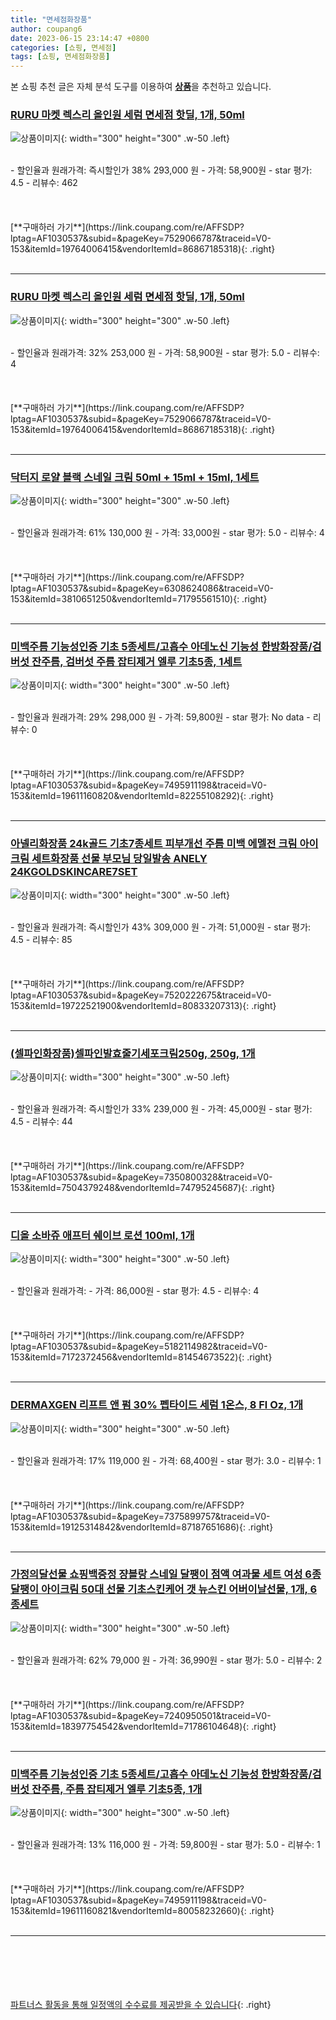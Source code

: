 ```yaml
---
title: "면세점화장품"
author: coupang6
date: 2023-06-15 23:14:47 +0800
categories: [쇼핑, 면세점]
tags: [쇼핑, 면세점화장품]
---
```


본 쇼핑 추천 글은 자체 분석 도구를 이용하여 [**상품**](https://link.coupang.com/a/bao1ui)을 추천하고 있습니다.

### [RURU 마켓 렉스리 올인원 세럼 면세점 핫딜, 1개, 50ml](https://link.coupang.com/re/AFFSDP?lptag=AF1030537&subid=&pageKey=7529066787&traceid=V0-153&itemId=19764006415&vendorItemId=86867185318)

![상품이미지](https://thumbnail10.coupangcdn.com/thumbnails/remote/230x230ex/image/vendor_inventory/bb86/7e2d4fc479774d5d7fb5c0ff4149500554e04bec073f8f799be429ae003b.jpg){: width="300" height="300" .w-50 .left}


<br>
- 할인율과 원래가격: 즉시할인가 38%  293,000   원
- 가격: 58,900원
- star 평가: 4.5
- 리뷰수: 462
<br>
<br>
<br>
<br>
[**구매하러 가기**](https://link.coupang.com/re/AFFSDP?lptag=AF1030537&subid=&pageKey=7529066787&traceid=V0-153&itemId=19764006415&vendorItemId=86867185318){: .right}
<br>
<br>

---

### [RURU 마켓 렉스리 올인원 세럼 면세점 핫딜, 1개, 50ml](https://link.coupang.com/re/AFFSDP?lptag=AF1030537&subid=&pageKey=7529066787&traceid=V0-153&itemId=19764006415&vendorItemId=86867185318)

![상품이미지](https://thumbnail10.coupangcdn.com/thumbnails/remote/230x230ex/image/vendor_inventory/bb86/7e2d4fc479774d5d7fb5c0ff4149500554e04bec073f8f799be429ae003b.jpg){: width="300" height="300" .w-50 .left}


<br>
- 할인율과 원래가격: 32%  253,000   원
- 가격: 58,900원
- star 평가: 5.0
- 리뷰수: 4
<br>
<br>
<br>
<br>
[**구매하러 가기**](https://link.coupang.com/re/AFFSDP?lptag=AF1030537&subid=&pageKey=7529066787&traceid=V0-153&itemId=19764006415&vendorItemId=86867185318){: .right}
<br>
<br>

---

### [닥터지 로얄 블랙 스네일 크림 50ml + 15ml + 15ml, 1세트](https://link.coupang.com/re/AFFSDP?lptag=AF1030537&subid=&pageKey=6308624086&traceid=V0-153&itemId=3810651250&vendorItemId=71795561510)

![상품이미지](https://thumbnail9.coupangcdn.com/thumbnails/remote/230x230ex/image/retail/images/2362322442132496-23eab635-344a-4482-a756-ded2ac3492d8.jpg){: width="300" height="300" .w-50 .left}


<br>
- 할인율과 원래가격: 61%  130,000   원
- 가격: 33,000원
- star 평가: 5.0
- 리뷰수: 4
<br>
<br>
<br>
<br>
[**구매하러 가기**](https://link.coupang.com/re/AFFSDP?lptag=AF1030537&subid=&pageKey=6308624086&traceid=V0-153&itemId=3810651250&vendorItemId=71795561510){: .right}
<br>
<br>

---

### [미백주름 기능성인증 기초 5종세트/고흡수 아데노신 기능성 한방화장품/검버섯 잔주름, 검버섯 주름 잡티제거 엘루 기초5종, 1세트](https://link.coupang.com/re/AFFSDP?lptag=AF1030537&subid=&pageKey=7495911198&traceid=V0-153&itemId=19611160820&vendorItemId=82255108292)

![상품이미지](https://thumbnail9.coupangcdn.com/thumbnails/remote/230x230ex/image/vendor_inventory/a68b/5ebae40498e98c23a9d8bc3204673bca95c0894e6f47e6e1cd481bd0b794.jpg){: width="300" height="300" .w-50 .left}


<br>
- 할인율과 원래가격: 29%  298,000   원
- 가격: 59,800원
- star 평가: No data
- 리뷰수: 0
<br>
<br>
<br>
<br>
[**구매하러 가기**](https://link.coupang.com/re/AFFSDP?lptag=AF1030537&subid=&pageKey=7495911198&traceid=V0-153&itemId=19611160820&vendorItemId=82255108292){: .right}
<br>
<br>

---

### [아넬리화장품 24k골드 기초7종세트 피부개선 주름 미백 에멜전 크림 아이크림 세트화장품 선물 부모님 당일발송 ANELY 24KGOLDSKINCARE7SET](https://link.coupang.com/re/AFFSDP?lptag=AF1030537&subid=&pageKey=7520222675&traceid=V0-153&itemId=19722521900&vendorItemId=80833207313)

![상품이미지](https://thumbnail10.coupangcdn.com/thumbnails/remote/230x230ex/image/vendor_inventory/f779/e4e0e6d04eec1c9fa802772b0eca8f51b626495f6729d1fcbc85b378fe1b.png){: width="300" height="300" .w-50 .left}


<br>
- 할인율과 원래가격: 즉시할인가 43%  309,000   원
- 가격: 51,000원
- star 평가: 4.5
- 리뷰수: 85
<br>
<br>
<br>
<br>
[**구매하러 가기**](https://link.coupang.com/re/AFFSDP?lptag=AF1030537&subid=&pageKey=7520222675&traceid=V0-153&itemId=19722521900&vendorItemId=80833207313){: .right}
<br>
<br>

---

### [(셀파인화장품)셀파인발효줄기세포크림250g, 250g, 1개](https://link.coupang.com/re/AFFSDP?lptag=AF1030537&subid=&pageKey=7350800328&traceid=V0-153&itemId=7504379248&vendorItemId=74795245687)

![상품이미지](https://thumbnail7.coupangcdn.com/thumbnails/remote/230x230ex/image/vendor_inventory/22ed/a580a9c497568724aa1cec48d93f6105cf8ca868439ff4a733ee1680d082.jpg){: width="300" height="300" .w-50 .left}


<br>
- 할인율과 원래가격: 즉시할인가 33%  239,000   원
- 가격: 45,000원
- star 평가: 4.5
- 리뷰수: 44
<br>
<br>
<br>
<br>
[**구매하러 가기**](https://link.coupang.com/re/AFFSDP?lptag=AF1030537&subid=&pageKey=7350800328&traceid=V0-153&itemId=7504379248&vendorItemId=74795245687){: .right}
<br>
<br>

---

### [디올 소바쥬 애프터 쉐이브 로션 100ml, 1개](https://link.coupang.com/re/AFFSDP?lptag=AF1030537&subid=&pageKey=5182114982&traceid=V0-153&itemId=7172372456&vendorItemId=81454673522)

![상품이미지](https://thumbnail7.coupangcdn.com/thumbnails/remote/230x230ex/image/vendor_inventory/568a/8cb7ee556bead12e7e39c2a95f5b178d92b2cdb2dc756c762280fff3e307.jpg){: width="300" height="300" .w-50 .left}


<br>
- 할인율과 원래가격: 
- 가격: 86,000원
- star 평가: 4.5
- 리뷰수: 4
<br>
<br>
<br>
<br>
[**구매하러 가기**](https://link.coupang.com/re/AFFSDP?lptag=AF1030537&subid=&pageKey=5182114982&traceid=V0-153&itemId=7172372456&vendorItemId=81454673522){: .right}
<br>
<br>

---

### [DERMAXGEN 리프트 앤 펌 30% 펩타이드 세럼 1온스, 8 Fl Oz, 1개](https://link.coupang.com/re/AFFSDP?lptag=AF1030537&subid=&pageKey=7375899757&traceid=V0-153&itemId=19125314842&vendorItemId=87187651686)

![상품이미지](https://thumbnail7.coupangcdn.com/thumbnails/remote/230x230ex/image/vendor_inventory/dfa5/c50cb52496b96c2cac3aeb0ecbbe94c5d1268a6c9bc661aa0ad7e3d59133.jpg){: width="300" height="300" .w-50 .left}


<br>
- 할인율과 원래가격: 17%  119,000   원
- 가격: 68,400원
- star 평가: 3.0
- 리뷰수: 1
<br>
<br>
<br>
<br>
[**구매하러 가기**](https://link.coupang.com/re/AFFSDP?lptag=AF1030537&subid=&pageKey=7375899757&traceid=V0-153&itemId=19125314842&vendorItemId=87187651686){: .right}
<br>
<br>

---

### [가정의달선물 쇼핑백증정 쟝블랑 스네일 달팽이 점액 여과물 세트 여성 6종 달팽이 아이크림 50대 선물 기초스킨케어 갯 뉴스킨 어버이날선물, 1개, 6종세트](https://link.coupang.com/re/AFFSDP?lptag=AF1030537&subid=&pageKey=7240950501&traceid=V0-153&itemId=18397754542&vendorItemId=71786104648)

![상품이미지](https://thumbnail7.coupangcdn.com/thumbnails/remote/230x230ex/image/vendor_inventory/b061/39bcd06a801b66766ef87d5b0ed37eb894a61ecb4fc2545f6c77c36a023e.jpg){: width="300" height="300" .w-50 .left}


<br>
- 할인율과 원래가격: 62%  79,000   원
- 가격: 36,990원
- star 평가: 5.0
- 리뷰수: 2
<br>
<br>
<br>
<br>
[**구매하러 가기**](https://link.coupang.com/re/AFFSDP?lptag=AF1030537&subid=&pageKey=7240950501&traceid=V0-153&itemId=18397754542&vendorItemId=71786104648){: .right}
<br>
<br>

---

### [미백주름 기능성인증 기초 5종세트/고흡수 아데노신 기능성 한방화장품/검버섯 잔주름, 주름 잡티제거 엘루 기초5종, 1개](https://link.coupang.com/re/AFFSDP?lptag=AF1030537&subid=&pageKey=7495911198&traceid=V0-153&itemId=19611160821&vendorItemId=80058232660)

![상품이미지](https://thumbnail9.coupangcdn.com/thumbnails/remote/230x230ex/image/vendor_inventory/a68b/5ebae40498e98c23a9d8bc3204673bca95c0894e6f47e6e1cd481bd0b794.jpg){: width="300" height="300" .w-50 .left}


<br>
- 할인율과 원래가격: 13%  116,000   원
- 가격: 59,800원
- star 평가: 5.0
- 리뷰수: 1
<br>
<br>
<br>
<br>
[**구매하러 가기**](https://link.coupang.com/re/AFFSDP?lptag=AF1030537&subid=&pageKey=7495911198&traceid=V0-153&itemId=19611160821&vendorItemId=80058232660){: .right}
<br>
<br>

---
<br><br><br><br><br> [파트너스 활동을 통해 일정액의 수수료를 제공받을 수 있습니다](https://link.coupang.com/a/bao1ui){: .right}